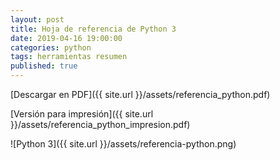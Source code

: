 ```yaml
---
layout: post
title: Hoja de referencia de Python 3
date: 2019-04-16 19:00:00
categories: python
tags: herramientas resumen
published: true
---
```


[Descargar en PDF]({{ site.url }}/assets/referencia_python.pdf)

[Versión para impresión]({{ site.url }}/assets/referencia_python_impresion.pdf)

![Python 3]({{ site.url }}/assets/referencia-python.png)
